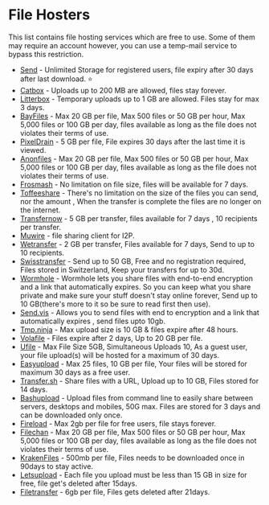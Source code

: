 # File Hosters

This list contains file hosting services which are free to use. Some of them may require an account however, you can use a temp-mail service to bypass this restriction.

- [Send](https://send.cm/) - Unlimited Storage for registered users, file expiry after 30 days after last download. ⭐
- [Catbox](https://catbox.moe) - Uploads up to 200 MB are allowed, files stay forever.
- [Litterbox](https://litterbox.catbox.moe/) - Temporary uploads up to 1 GB are allowed. Files stay for max 3 days.
- [BayFiles](https://bayfiles.com) - Max 20 GB per file, Max 500 files or 50 GB per hour, Max 5,000 files or 100 GB per day, files available as long as the file does not violates their terms of use.
- [PixelDrain](https://pixeldrain.com) - 5 GB per file, File expires 30 days after the last time it is viewed.
- [Anonfiles](https://anonfiles.com/) - Max 20 GB per file, Max 500 files or 50 GB per hour, Max 5,000 files or 100 GB per day, files available as long as the file does not violates their terms of use.
- [Frosmash](https://fromsmash.com/) - No limitation on file size, files will be available for 7 days.
- [Toffeeshare](https://toffeeshare.com/) - There's no limitation on the size of the files you can send, nor the amount , When the transfer is complete the files are no longer on the internet.
- [Transfernow](https://www.transfernow.net/en/) - 5 GB per transfer, files available for 7 days , 10 recipients per transfer.
- [Muwire](https://muwire.com/) - file sharing client for I2P.
- [Wetransfer](https://wetransfer.com/upload) - 2 GB per transfer, Files available for 7 days, Send to up to 10 recipients.
- [Swisstransfer](https://www.swisstransfer.com/en) - Send up to 50 GB, Free and no registration required, Files stored in Switzerland, Keep your transfers for up to 30d.
- [Wormhole](https://wormhole.app/) - Wormhole lets you share files with end-to-end encryption and a link that automatically expires. So you can keep what you share private and make sure your stuff doesn't stay online forever, Send up to 10 GB(there's more to it so be sure to read first then use).
- [Send.vis](https://send.vis.ee/) - Allows you to send files with end to encryption and a link that automatically expires , send files upto 10gb.
- [Tmp.ninja](https://tmp.ninja/) - Max upload size is 10 GB & files expire after 48 hours.
- [Volafile](https://volafile.org/) - Files expire after 2 days, Up to 20 GB per file.
- [Ufile](https://ufile.io/) - Max File Size 5GB, Simultaneous Uploads 10, As a guest user, your file upload(s) will be hosted for a maximum of 30 days.
- [Easyupload](https://easyupload.io/) - Max 25 files, 10 GB per file, Your files will be stored for maximum 30 days as a free user.
- [Transfer.sh](https://transfer.sh/) - Share files with a URL, Upload up to 10 GB, Files stored for 14 days.
- [Bashupload](https://bashupload.com/) - Upload files from command line to easily share between servers, desktops and mobiles, 50G max. Files are stored for 3 days and can be downloaded only once.
- [Fireload](https://www.fireload.com/) - Max 2gb per file for free users, file stays forever.
- [Filechan](https://filechan.org/) - Max 20 GB per file, Max 500 files or 50 GB per hour, Max 5,000 files or 100 GB per day, files available as long as the file does not violates their terms of use.
- [KrakenFiles](https://krakenfiles.com) - 500mb per file, Files needs to be downloaded once in 90days to stay active.
- [Letsupload](https://letsupload.io/) - Each file you upload must be less than 15 GB in size for free, file get's deleted after 15days.
- [Filetransfer](https://filetransfer.io/) - 6gb per file, Files gets deleted after 21days.
